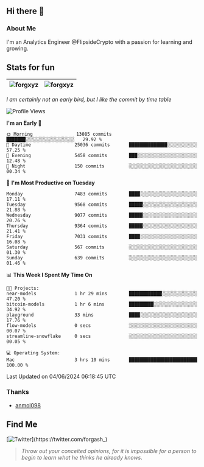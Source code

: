 ## Hi there 👋

### About Me

I'm an Analytics Engineer @FlipsideCrypto with a passion for learning and growing.
  
## Stats for fun

| <img align="center" src="https://github-readme-streak-stats.herokuapp.com/?user=forgxyz&theme=tokyonight" alt="forgxyz" /> | <img align="center" src="https://github-readme-stats.vercel.app/api?username=forgxyz&theme=tokyonight&show_icons=true" alt="forgxyz" /> |
| ------------- |------------- |

*I am certainly not an early bird, but I like the commit by time table*  

<!--START_SECTION:waka-->
![Profile Views](http://img.shields.io/badge/Profile%20Views-0-blue)

**I'm an Early 🐤** 

```text
🌞 Morning                13085 commits       ███████░░░░░░░░░░░░░░░░░░   29.92 % 
🌆 Daytime                25036 commits       ██████████████░░░░░░░░░░░   57.25 % 
🌃 Evening                5458 commits        ███░░░░░░░░░░░░░░░░░░░░░░   12.48 % 
🌙 Night                  150 commits         ░░░░░░░░░░░░░░░░░░░░░░░░░   00.34 % 
```
📅 **I'm Most Productive on Tuesday** 

```text
Monday                   7483 commits        ████░░░░░░░░░░░░░░░░░░░░░   17.11 % 
Tuesday                  9568 commits        █████░░░░░░░░░░░░░░░░░░░░   21.88 % 
Wednesday                9077 commits        █████░░░░░░░░░░░░░░░░░░░░   20.76 % 
Thursday                 9364 commits        █████░░░░░░░░░░░░░░░░░░░░   21.41 % 
Friday                   7031 commits        ████░░░░░░░░░░░░░░░░░░░░░   16.08 % 
Saturday                 567 commits         ░░░░░░░░░░░░░░░░░░░░░░░░░   01.30 % 
Sunday                   639 commits         ░░░░░░░░░░░░░░░░░░░░░░░░░   01.46 % 
```


📊 **This Week I Spent My Time On** 

```text
🐱‍💻 Projects: 
near-models              1 hr 29 mins        ████████████░░░░░░░░░░░░░   47.20 % 
bitcoin-models           1 hr 6 mins         █████████░░░░░░░░░░░░░░░░   34.92 % 
playground               33 mins             ████░░░░░░░░░░░░░░░░░░░░░   17.76 % 
flow-models              0 secs              ░░░░░░░░░░░░░░░░░░░░░░░░░   00.07 % 
streamline-snowflake     0 secs              ░░░░░░░░░░░░░░░░░░░░░░░░░   00.05 % 

💻 Operating System: 
Mac                      3 hrs 10 mins       █████████████████████████   100.00 % 
```


 Last Updated on 04/06/2024 06:18:45 UTC
<!--END_SECTION:waka-->

### Thanks
 - [anmol098](https://github.com/anmol098/waka-readme-stats/)
  
## Find Me
[![Twitter](https://img.shields.io/twitter/url/https/twitter.com/forgash_.svg?style=social&label=Follow%20%40forgash_)](https://twitter.com/forgash_)


> *Throw out your conceited opinions, for it is impossible for a person to begin to learn what he thinks he already knows.* 
